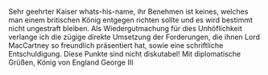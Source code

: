 Sehr geehrter Kaiser whats-his-name,
ihr Benehmen ist keines, welches man einem britischen König entgegen richten sollte und es wird bestimmt nicht ungestraft bleiben. Als Wiedergutmachung für dies Unhöflichkeit verlange ich die zügige direkte Umsetzung der Forderungen, die ihnen Lord MacCartney so freundlich präsentiert hat, sowie eine schriftliche Entschuldigung. Diese Punkte sind nicht diskutabel!
Mit diplomatische Grüßen,
König von England George III